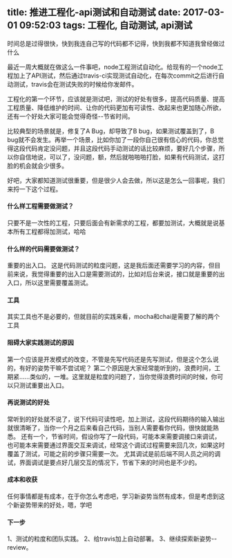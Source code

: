 title: 推进工程化-api测试和自动测试
date: 2017-03-01 09:52:03
tags: 工程化, 自动测试, api测试
---
时间总是过得很快，快到我连自己写的代码都不记得，快到我都不知道我曾经做过什么

<!--more-->

最近一周大概就在做这么一件事吧，node工程测试自动化。给现有的一个node工程加上了API测试，然后通过travis-ci实现测试自动化，在每次commit之后进行自动测试，travis会在测试失败的时候给你发邮件。

工程化的第一个环节，应该就是测试吧，测试的好处有很多，提高代码质量、提高工程质量、降低维护的时间、让你的代码更加有可读性、改起来也更加随心所欲，还有一个好处大家可能会觉得奇怪--节省时间。

比较典型的场景就是，修复了A Bug，却导致了B bug，如果测试覆盖到了，B bug就不会发生。再举一个场景，比如你加了一段你自己很有信心的代码，你总觉得这段代码肯定没问题，并且这段代码手动测试的话比较麻烦，要好几个步骤，所以你自信地说，可以了，没问题，额，然后就啪啪啪打脸，如果有代码测试，这打脸的机会就会少很多。

好吧，大家都知道测试很重要，但是很少人会去做，所以这是怎么一回事呢，我们来捋一下这个过程。

#### 什么样工程需要做测试？
只要不是一次性的工程，只要后面会有新需求的工程，都要加测试，大概就是说基本所有工程都得加测试，哈哈

#### 什么样的代码需要做测试？
重要的出入口。 这是代码测试的粒度问题，这是我后面还需要学习的内容，但目前来说，我觉得重要的出入口是需要测试的，比如对后台来说，接口就是重要的出入口，所以这里需要覆盖测试。

#### 工具
其实工具也不是必要的，但就目前的实践来看，mocha和chai是需要了解的两个工具

#### 阻碍大家实践测试的原因
第一个应该是开发模式的改变，不管是先写代码还是先写测试，但是这个怎么说的，有好的姿势干嘛不尝试呢？ 第二个原因是大家经常能听到的，浪费时间，工期紧......类似的，一堆。这里就是粒度的问题了，当你觉得浪费时间的时候，你可以只测试重要出入口。

#### 再说测试的好处
常听到的好处就不说了，说下代码可读性吧，加上测试，这段代码期待的输入输出就很清晰了，当你一个月之后来看自己代码，当别人需要看你代码，很快就能熟悉。 还有一个，节省时间，假设你写了一段代码，可能本来需要调接口来调试，也可能本来需要通过界面交互来调试，经常这个调试过程需要来回几次，如果这时覆盖了测试，可能之前的步骤只需要一次。 尤其调试是前后端不同人员之间的调试，界面调试是要点好几层交互的情况下，节省下来的时间也是不少的。

#### 成本和收获
任何事情都是有成本，在于你怎么考虑吧，学习新姿势当然有成本，但是考虑到这个新姿势带来的好处，嗯，学吧

#### 下一步
1、测试的粒度和团队实践。 
2、给travis加上自动部署。
3、继续探索新姿势--review。

